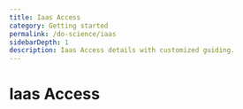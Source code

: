 ```yaml
---
title: Iaas Access
category: Getting started
permalink: /do-science/iaas
sidebarDepth: 1
description: Iaas Access details with customized guiding.
---
```


# Iaas Access

<IaasAccess />
